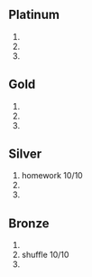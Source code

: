 ## Platinum
1)
2)
3)
## Gold
1)
2)
3)
## Silver
1) homework 10/10
2)
3)
## Bronze
1)
2) shuffle 10/10
3)
